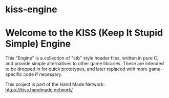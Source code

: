 # kiss-engine

Welcome to the KISS (Keep It Stupid Simple) Engine
======

This "Engine" is a collection of "stb" style header files, written in pure C, and provide simple alternatives to other game libraries.  These are intended to
be dropped in for quick prototypes, and later replaced with more game-specific code if necessary.

This project is part of the Hand Made Network: <https://kiss.handmade.network/>
